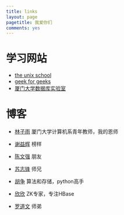 ```yaml
---
title: links
layout: page
pagetitle: 我爱你们
comments: yes
---
```


# 学习网站

- [the unix school][1]
- [geek for geeks][2]
- [厦门大学数据库实验室][3]


# 博客

- [林子雨][6] 厦门大学计算机系青年教师，我的恩师
- [谢益辉][4] 榜样

- [陈文强][5] 朋友
- [苏志锋][7] 师兄
- [胡争][8] 算法和存储，python高手
- [欣欣][9] ZK专家，专注HBase
- [罗道文][10] 师弟


[1]: http://www.theunixschool.com/
[2]: http://geeksforgeeks.org/
[3]: http://dblab.xmu.edu.cn
[4]: http://yihui.name
[5]: http://irwenqiang.github.io/
[6]: http://www.cs.xmu.edu.cn/database/linziyu/index.html
[7]: http://www.rocsky.name/
[8]: http://openinx.github.io/
[9]: http://hbasefly.com
[10]: http://luodw.cc/
